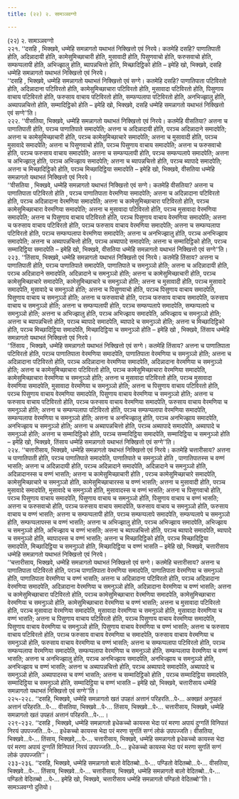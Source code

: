 ```yaml
---
title: (२२) २. सामञ्ञवग्गो

---
```

(२२) २. सामञ्ञवग्गो  
२२१. ‘‘दसहि , भिक्खवे, धम्मेहि समन्नागतो यथाभतं निक्खित्तो एवं निरये। कतमेहि दसहि? पाणातिपाती होति, अदिन्नादायी होति, कामेसुमिच्छाचारी होति, मुसावादी होति, पिसुणवाचो होति, फरुसवाचो होति, सम्फप्पलापी होति, अभिज्झालु होति, ब्यापन्नचित्तो होति, मिच्छादिट्ठिको होति – इमेहि खो, भिक्खवे, दसहि धम्मेहि समन्नागतो यथाभतं निक्खित्तो एवं निरये।  
‘‘दसहि , भिक्खवे, धम्मेहि समन्नागतो यथाभतं निक्खित्तो एवं सग्गे। कतमेहि दसहि? पाणातिपाता पटिविरतो होति, अदिन्नादाना पटिविरतो होति, कामेसुमिच्छाचारा पटिविरतो होति, मुसावादा पटिविरतो होति, पिसुणाय वाचाय पटिविरतो होति, फरुसाय वाचाय पटिविरतो होति, सम्फप्पलापा पटिविरतो होति, अनभिज्झालु होति, अब्यापन्नचित्तो होति, सम्मादिट्ठिको होति – इमेहि खो, भिक्खवे, दसहि धम्मेहि समन्नागतो यथाभतं निक्खित्तो एवं सग्गे’’ति।  
२२२. ‘‘वीसतिया, भिक्खवे, धम्मेहि समन्नागतो यथाभतं निक्खित्तो एवं निरये। कतमेहि वीसतिया? अत्तना च पाणातिपाती होति, परञ्च पाणातिपाते समादपेति; अत्तना च अदिन्नादायी होति, परञ्च अदिन्नादाने समादपेति; अत्तना च कामेसुमिच्छाचारी होति, परञ्च कामेसुमिच्छाचारे समादपेति; अत्तना च मुसावादी होति, परञ्च मुसावादे समादपेति; अत्तना च पिसुणवाचो होति, परञ्च पिसुणाय वाचाय समादपेति; अत्तना च फरुसवाचो होति, परञ्च फरुसाय वाचाय समादपेति; अत्तना च सम्फप्पलापी होति, परञ्च सम्फप्पलापे समादपेति; अत्तना च अभिज्झालु होति, परञ्च अभिज्झाय समादपेति; अत्तना च ब्यापन्नचित्तो होति, परञ्च ब्यापादे समादपेति; अत्तना च मिच्छादिट्ठिको होति, परञ्च मिच्छादिट्ठिया समादपेति – इमेहि खो, भिक्खवे, वीसतिया धम्मेहि समन्नागतो यथाभतं निक्खित्तो एवं निरये।  
‘‘वीसतिया , भिक्खवे, धम्मेहि समन्नागतो यथाभतं निक्खित्तो एवं सग्गे। कतमेहि वीसतिया? अत्तना च पाणातिपाता पटिविरतो होति , परञ्च पाणातिपाता वेरमणिया समादपेति; अत्तना च अदिन्नादाना पटिविरतो होति, परञ्च अदिन्नादाना वेरमणिया समादपेति; अत्तना च कामेसुमिच्छाचारा पटिविरतो होति, परञ्च कामेसुमिच्छाचारा वेरमणिया समादपेति; अत्तना च मुसावादा पटिविरतो होति, परञ्च मुसावादा वेरमणिया समादपेति; अत्तना च पिसुणाय वाचाय पटिविरतो होति, परञ्च पिसुणाय वाचाय वेरमणिया समादपेति; अत्तना च फरुसाय वाचाय पटिविरतो होति, परञ्च फरुसाय वाचाय वेरमणिया समादपेति; अत्तना च सम्फप्पलापा पटिविरतो होति, परञ्च सम्फप्पलापा वेरमणिया समादपेति; अत्तना च अनभिज्झालु होति, परञ्च अनभिज्झाय समादपेति; अत्तना च अब्यापन्नचित्तो होति, परञ्च अब्यापादे समादपेति; अत्तना च सम्मादिट्ठिको होति, परञ्च सम्मादिट्ठिया समादपेति – इमेहि खो, भिक्खवे, वीसतिया धम्मेहि समन्नागतो यथाभतं निक्खित्तो एवं सग्गे’’ति।  
२२३. ‘‘तिंसाय, भिक्खवे, धम्मेहि समन्नागतो यथाभतं निक्खित्तो एवं निरये। कतमेहि तिंसाय? अत्तना च पाणातिपाती होति, परञ्च पाणातिपाते समादपेति, पाणातिपाते च समनुञ्ञो होति; अत्तना च अदिन्नादायी होति, परञ्च अदिन्नादाने समादपेति, अदिन्नादाने च समनुञ्ञो होति; अत्तना च कामेसुमिच्छाचारी होति, परञ्च कामेसुमिच्छाचारे समादपेति, कामेसुमिच्छाचारे च समनुञ्ञो होति; अत्तना च मुसावादी होति, परञ्च मुसावादे समादपेति, मुसावादे च समनुञ्ञो होति; अत्तना च पिसुणवाचो होति, परञ्च पिसुणाय वाचाय समादपेति, पिसुणाय वाचाय च समनुञ्ञो होति; अत्तना च फरुसवाचो होति, परञ्च फरुसाय वाचाय समादपेति, फरुसाय वाचाय च समनुञ्ञो होति; अत्तना च सम्फप्पलापी होति, परञ्च सम्फप्पलापे समादपेति, सम्फप्पलापे च समनुञ्ञो होति; अत्तना च अभिज्झालु होति, परञ्च अभिज्झाय समादपेति, अभिज्झाय च समनुञ्ञो होति; अत्तना च ब्यापन्नचित्तो होति, परञ्च ब्यापादे समादपेति, ब्यापादे च समनुञ्ञो होति; अत्तना च मिच्छादिट्ठिको होति, परञ्च मिच्छादिट्ठिया समादपेति, मिच्छादिट्ठिया च समनुञ्ञो होति – इमेहि खो , भिक्खवे, तिंसाय धम्मेहि समन्नागतो यथाभतं निक्खित्तो एवं निरये।  
‘‘तिंसाय , भिक्खवे, धम्मेहि समन्नागतो यथाभतं निक्खित्तो एवं सग्गे। कतमेहि तिंसाय? अत्तना च पाणातिपाता पटिविरतो होति, परञ्च पाणातिपाता वेरमणिया समादपेति, पाणातिपाता वेरमणिया च समनुञ्ञो होति; अत्तना च अदिन्नादाना पटिविरतो होति, परञ्च अदिन्नादाना वेरमणिया समादपेति, अदिन्नादाना वेरमणिया च समनुञ्ञो होति; अत्तना च कामेसुमिच्छाचारा पटिविरतो होति, परञ्च कामेसुमिच्छाचारा वेरमणिया समादपेति, कामेसुमिच्छाचारा वेरमणिया च समनुञ्ञो होति; अत्तना च मुसावादा पटिविरतो होति, परञ्च मुसावादा वेरमणिया समादपेति, मुसावादा वेरमणिया च समनुञ्ञो होति; अत्तना च पिसुणाय वाचाय पटिविरतो होति, परञ्च पिसुणाय वाचाय वेरमणिया समादपेति, पिसुणाय वाचाय वेरमणिया च समनुञ्ञो होति; अत्तना च फरुसाय वाचाय पटिविरतो होति, परञ्च फरुसाय वाचाय वेरमणिया समादपेति, फरुसाय वाचाय वेरमणिया च समनुञ्ञो होति; अत्तना च सम्फप्पलापा पटिविरतो होति, परञ्च सम्फप्पलापा वेरमणिया समादपेति, सम्फप्पलापा वेरमणिया च समनुञ्ञो होति; अत्तना च अनभिज्झालु होति, परञ्च अनभिज्झाय समादपेति, अनभिज्झाय च समनुञ्ञो होति; अत्तना च अब्यापन्नचित्तो होति, परञ्च अब्यापादे समादपेति, अब्यापादे च समनुञ्ञो होति; अत्तना च सम्मादिट्ठिको होति, परञ्च सम्मादिट्ठिया समादपेति, सम्मादिट्ठिया च समनुञ्ञो होति – इमेहि खो, भिक्खवे, तिंसाय धम्मेहि समन्नागतो यथाभतं निक्खित्तो एवं सग्गे’’ति।  
२२४. ‘‘चत्तारीसाय, भिक्खवे, धम्मेहि समन्नागतो यथाभतं निक्खित्तो एवं निरये। कतमेहि चत्तारीसाय? अत्तना च पाणातिपाती होति, परञ्च पाणातिपाते समादपेति, पाणातिपाते च समनुञ्ञो होति , पाणातिपातस्स च वण्णं भासति; अत्तना च अदिन्नादायी होति, परञ्च अदिन्नादाने समादपेति, अदिन्नादाने च समनुञ्ञो होति, अदिन्नादानस्स च वण्णं भासति; अत्तना च कामेसुमिच्छाचारी होति , परञ्च कामेसुमिच्छाचारे समादपेति, कामेसुमिच्छाचारे च समनुञ्ञो होति, कामेसुमिच्छाचारस्स च वण्णं भासति; अत्तना च मुसावादी होति, परञ्च मुसावादे समादपेति, मुसावादे च समनुञ्ञो होति, मुसावादस्स च वण्णं भासति; अत्तना च पिसुणवाचो होति, परञ्च पिसुणाय वाचाय समादपेति, पिसुणाय वाचाय च समनुञ्ञो होति, पिसुणाय वाचाय च वण्णं भासति; अत्तना च फरुसवाचो होति, परञ्च फरुसाय वाचाय समादपेति, फरुसाय वाचाय च समनुञ्ञो होति, फरुसाय वाचाय च वण्णं भासति; अत्तना च सम्फप्पलापी होति, परञ्च सम्फप्पलापे समादपेति, सम्फप्पलापे च समनुञ्ञो होति, सम्फप्पलापस्स च वण्णं भासति; अत्तना च अभिज्झालु होति, परञ्च अभिज्झाय समादपेति, अभिज्झाय च समनुञ्ञो होति, अभिज्झाय च वण्णं भासति; अत्तना च ब्यापन्नचित्तो होति, परञ्च ब्यापादे समादपेति, ब्यापादे च समनुञ्ञो होति, ब्यापादस्स च वण्णं भासति; अत्तना च मिच्छादिट्ठिको होति, परञ्च मिच्छादिट्ठिया समादपेति, मिच्छादिट्ठिया च समनुञ्ञो होति, मिच्छादिट्ठिया च वण्णं भासति – इमेहि खो, भिक्खवे, चत्तारीसाय धम्मेहि समन्नागतो यथाभतं निक्खित्तो एवं निरये।  
‘‘चत्तारीसाय, भिक्खवे, धम्मेहि समन्नागतो यथाभतं निक्खित्तो एवं सग्गे। कतमेहि चत्तारीसाय? अत्तना च पाणातिपाता पटिविरतो होति, परञ्च पाणातिपाता वेरमणिया समादपेति, पाणातिपाता वेरमणिया च समनुञ्ञो होति, पाणातिपाता वेरमणिया च वण्णं भासति; अत्तना च अदिन्नादाना पटिविरतो होति, परञ्च अदिन्नादाना वेरमणिया समादपेति, अदिन्नादाना वेरमणिया च समनुञ्ञो होति, अदिन्नादाना वेरमणिया च वण्णं भासति; अत्तना च कामेसुमिच्छाचारा पटिविरतो होति, परञ्च कामेसुमिच्छाचारा वेरमणिया समादपेति, कामेसुमिच्छाचारा वेरमणिया च समनुञ्ञो होति, कामेसुमिच्छाचारा वेरमणिया च वण्णं भासति; अत्तना च मुसावादा पटिविरतो होति, परञ्च मुसावादा वेरमणिया समादपेति, मुसावादा वेरमणिया च समनुञ्ञो होति, मुसावादा वेरमणिया च वण्णं भासति; अत्तना च पिसुणाय वाचाय पटिविरतो होति, परञ्च पिसुणाय वाचाय वेरमणिया समादपेति, पिसुणाय वाचाय वेरमणिया च समनुञ्ञो होति, पिसुणाय वाचाय वेरमणिया च वण्णं भासति; अत्तना च फरुसाय वाचाय पटिविरतो होति, परञ्च फरुसाय वाचाय वेरमणिया च समादपेति, फरुसाय वाचाय वेरमणिया च समनुञ्ञो होति, फरुसाय वाचाय वेरमणिया च वण्णं भासति; अत्तना च सम्फप्पलापा पटिविरतो होति, परञ्च सम्फप्पलापा वेरमणिया समादपेति, सम्फप्पलापा वेरमणिया च समनुञ्ञो होति, सम्फप्पलापा वेरमणिया च वण्णं भासति; अत्तना च अनभिज्झालु होति, परञ्च अनभिज्झाय समादपेति, अनभिज्झाय च समनुञ्ञो होति, अनभिज्झाय च वण्णं भासति; अत्तना च अब्यापन्नचित्तो होति, परञ्च अब्यापादे समादपेति, अब्यापादे च समनुञ्ञो होति, अब्यापादस्स च वण्णं भासति; अत्तना च सम्मादिट्ठिको होति , परञ्च सम्मादिट्ठिया समादपेति, सम्मादिट्ठिया च समनुञ्ञो होति, सम्मादिट्ठिया च वण्णं भासति – इमेहि खो, भिक्खवे, चत्तारीसाय धम्मेहि समन्नागतो यथाभतं निक्खित्तो एवं सग्गे’’ति।  
२२५-२२८. ‘‘दसहि, भिक्खवे, धम्मेहि समन्नागतो खतं उपहतं अत्तानं परिहरति…पे॰… अक्खतं अनुपहतं अत्तानं परिहरति…पे॰… वीसतिया, भिक्खवे…पे॰… तिंसाय, भिक्खवे…पे॰… चत्तारीसाय, भिक्खवे, धम्मेहि समन्नागतो खतं उपहतं अत्तानं परिहरति…पे॰…।  
२२९-२३२. ‘‘दसहि , भिक्खवे, धम्मेहि समन्नागतो इधेकच्चो कायस्स भेदा परं मरणा अपायं दुग्गतिं विनिपातं निरयं उपपज्जति…पे॰… इधेकच्चो कायस्स भेदा परं मरणा सुगतिं सग्गं लोकं उपपज्जति। वीसतिया, भिक्खवे…पे॰… तिंसाय, भिक्खवे,…पे॰… चत्तारीसाय, भिक्खवे, धम्मेहि समन्नागतो इधेकच्चो कायस्स भेदा परं मरणा अपायं दुग्गतिं विनिपातं निरयं उपपज्जति…पे॰… इधेकच्चो कायस्स भेदा परं मरणा सुगतिं सग्गं लोकं उपपज्जति’’।  
२३३-२३६. ‘‘दसहि, भिक्खवे, धम्मेहि समन्नागतो बालो वेदितब्बो…पे॰… पण्डितो वेदितब्बो…पे॰… वीसतिया, भिक्खवे…पे॰… तिंसाय, भिक्खवे…पे॰… चत्तारीसाय, भिक्खवे, धम्मेहि समन्नागतो बालो वेदितब्बो…पे॰… पण्डितो वेदितब्बो …पे॰… इमेहि खो, भिक्खवे, चत्तारीसाय धम्मेहि समन्नागतो पण्डितो वेदितब्बो’’ति।  
सामञ्ञवग्गो दुतियो।  